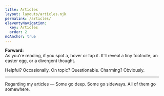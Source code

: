 ```yaml
---
title: Articles
layout: layouts/articles.njk
permalink: /articles/
eleventyNavigation:
  key: Articles
  order: 2
noAnchor: true
---
```

<p>
  <strong>Forward:</strong><br>
  As you're reading, if you spot a<span class="article-chevron"><i data-lucide="chevron-up"></i></span>, hover or tap it. It’ll reveal a tiny footnote, an easter egg, or a divergent thought.
</p>

<div class="article-tag-line">
  <span class="tag-line-initial">
    <span class="tag-q">Helpful?</span>
    <span class="tag-a">Occasionally.</span>
    <span class="tag-q">On topic?</span>
    <span class="tag-a">Questionable.</span>
  </span>
  <span class="tag-line-final">
    <span class="tag-q">Charming?</span>
    <span class="tag-a tag-a--highlight">Obviously.</span>
  </span>
</div>


<hr>

<p>Regarding my articles — Some go deep. Some go sideways. All of them go somewhere.</p>







